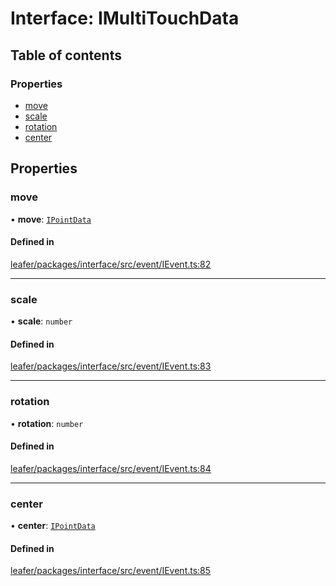 # Interface: IMultiTouchData

## Table of contents

### Properties

- [move](IMultiTouchData.md#move)
- [scale](IMultiTouchData.md#scale)
- [rotation](IMultiTouchData.md#rotation)
- [center](IMultiTouchData.md#center)

## Properties

### move

• **move**: [`IPointData`](IPointData.md)

#### Defined in

[leafer/packages/interface/src/event/IEvent.ts:82](https://github.com/leaferjs/leafer/blob/8db572e/packages/interface/src/event/IEvent.ts#L82)

___

### scale

• **scale**: `number`

#### Defined in

[leafer/packages/interface/src/event/IEvent.ts:83](https://github.com/leaferjs/leafer/blob/8db572e/packages/interface/src/event/IEvent.ts#L83)

___

### rotation

• **rotation**: `number`

#### Defined in

[leafer/packages/interface/src/event/IEvent.ts:84](https://github.com/leaferjs/leafer/blob/8db572e/packages/interface/src/event/IEvent.ts#L84)

___

### center

• **center**: [`IPointData`](IPointData.md)

#### Defined in

[leafer/packages/interface/src/event/IEvent.ts:85](https://github.com/leaferjs/leafer/blob/8db572e/packages/interface/src/event/IEvent.ts#L85)
